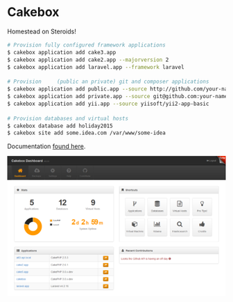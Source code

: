 # Cakebox

Homestead on Steroids!

```bash
# Provision fully configured framework applications
$ cakebox application add cake3.app
$ cakebox application add cake2.app --majorversion 2
$ cakebox application add laravel.app --framework laravel

# Provision     (public an private) git and composer applications
$ cakebox application add public.app --source http://github.com/your-name/repository
$ cakebox application add private.app --source git@github.com:your-name/repository.git
$ cakebox application add yii.app --source yiisoft/yii2-app-basic

# Provision databases and virtual hosts
$ cakebox database add holiday2015
$ cakebox site add some.idea.com /var/www/some-idea
```

Documentation [found here](https://cakebox.readthedocs.org/installation).


![Cakebox Dashboard](docs/sources/img/cakebox-dashboard.png)
